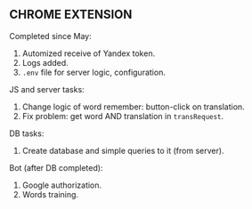 ## CHROME EXTENSION

Completed since May:
1) Automized receive of Yandex token.
2) Logs added.
3) `.env` file for server logic, configuration.

JS and server tasks:
1) Change logic of word remember: button-click on translation.
2) Fix problem: get word AND translation in `transRequest`.

DB tasks:
1) Create database and simple queries to it (from server).

Bot (after DB completed):
1) Google authorization.
2) Words training.
